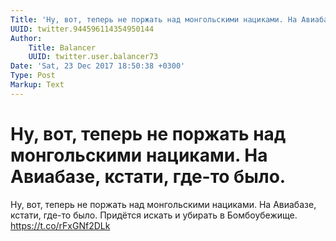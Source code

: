 ```yaml
---
Title: 'Ну, вот, теперь не поржать над монгольскими нациками. На Авиабазе, кстати, где-то было.'
UUID: twitter.944596114354950144
Author:
    Title: Balancer
    UUID: twitter.user.balancer73
Date: 'Sat, 23 Dec 2017 18:50:38 +0300'
Type: Post
Markup: Text
---
```


# Ну, вот, теперь не поржать над монгольскими нациками. На Авиабазе, кстати, где-то было.

Ну, вот, теперь не поржать над монгольскими нациками. На
Авиабазе, кстати, где-то было. Придётся искать и убирать в
Бомбоубежище. https://t.co/rFxGNf2DLk